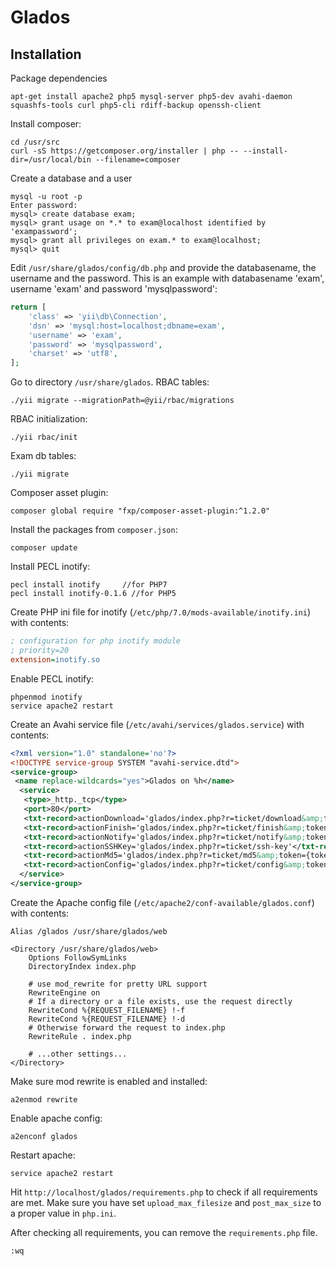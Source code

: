 # Glados

## Installation

Package dependencies

```shell
apt-get install apache2 php5 mysql-server php5-dev avahi-daemon squashfs-tools curl php5-cli rdiff-backup openssh-client
```

Install composer:

```shell
cd /usr/src
curl -sS https://getcomposer.org/installer | php -- --install-dir=/usr/local/bin --filename=composer
```

Create a database and a user

```shell
mysql -u root -p
Enter password:
mysql> create database exam;
mysql> grant usage on *.* to exam@localhost identified by 'exampassword';
mysql> grant all privileges on exam.* to exam@localhost;
mysql> quit
```

Edit `/usr/share/glados/config/db.php` and provide the databasename, the username and the password. This is an example with databasename 'exam', username 'exam' and password 'mysqlpassword':

```php
return [
    'class' => 'yii\db\Connection',
    'dsn' => 'mysql:host=localhost;dbname=exam',
    'username' => 'exam',
    'password' => 'mysqlpassword',
    'charset' => 'utf8',
];
```

Go to directory `/usr/share/glados`.
RBAC tables:
```shell
./yii migrate --migrationPath=@yii/rbac/migrations
```

RBAC initialization:
```shell
./yii rbac/init
```

Exam db tables:
```shell
./yii migrate
```

Composer asset plugin:
```shell
composer global require "fxp/composer-asset-plugin:^1.2.0"
```

Install the packages from `composer.json`:
```shell
composer update
```

Install PECL inotify:
```shell
pecl install inotify     //for PHP7
pecl install inotify-0.1.6 //for PHP5
```

Create PHP ini file for inotify (`/etc/php/7.0/mods-available/inotify.ini`) with contents:
```ini
; configuration for php inotify module
; priority=20
extension=inotify.so
```

Enable PECL inotify:
```shell
phpenmod inotify
service apache2 restart
```

Create an Avahi service file (`/etc/avahi/services/glados.service`) with contents:
```xml
<?xml version="1.0" standalone='no'?>
<!DOCTYPE service-group SYSTEM "avahi-service.dtd">
<service-group>
 <name replace-wildcards="yes">Glados on %h</name>
  <service>
   <type>_http._tcp</type>
   <port>80</port>
   <txt-record>actionDownload='glados/index.php?r=ticket/download&amp;token={token}'</txt-record>
   <txt-record>actionFinish='glados/index.php?r=ticket/finish&amp;token={token}'</txt-record>
   <txt-record>actionNotify='glados/index.php?r=ticket/notify&amp;token={token}&amp;state={state}'</txt-record>
   <txt-record>actionSSHKey='glados/index.php?r=ticket/ssh-key'</txt-record>
   <txt-record>actionMd5='glados/index.php?r=ticket/md5&amp;token={token}'</txt-record>
   <txt-record>actionConfig='glados/index.php?r=ticket/config&amp;token={token}'</txt-record>
  </service>
</service-group>
```

Create the Apache config file (`/etc/apache2/conf-available/glados.conf`) with contents:
```
Alias /glados /usr/share/glados/web

<Directory /usr/share/glados/web>
    Options FollowSymLinks
    DirectoryIndex index.php

    # use mod_rewrite for pretty URL support
    RewriteEngine on
    # If a directory or a file exists, use the request directly
    RewriteCond %{REQUEST_FILENAME} !-f
    RewriteCond %{REQUEST_FILENAME} !-d
    # Otherwise forward the request to index.php
    RewriteRule . index.php

    # ...other settings...
</Directory>
```

Make sure mod rewrite is enabled and installed:

```shell
a2enmod rewrite
```

Enable apache config:
```shell
a2enconf glados
```

Restart apache:
```shell
service apache2 restart
```

Hit `http://localhost/glados/requirements.php` to check if all requirements are met. Make sure you have set `upload_max_filesize` and `post_max_size` to a proper value in `php.ini`.

After checking all requirements, you can remove the `requirements.php` file.

```shell
:wq
```
